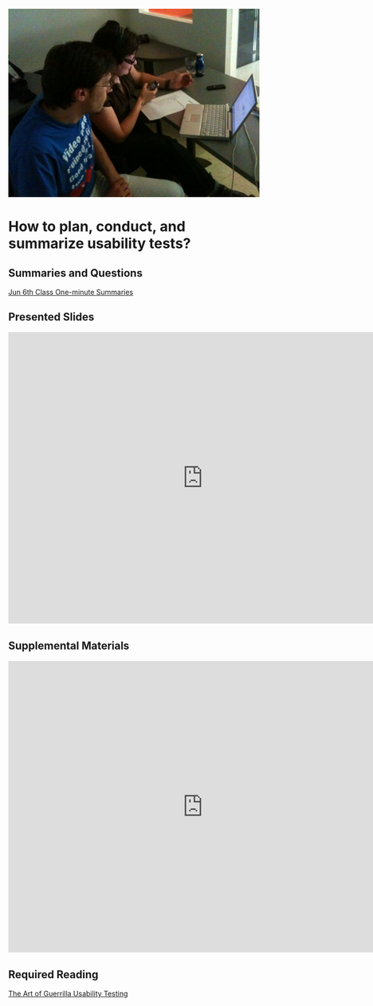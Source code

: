 ![Usability Test](assets/images/4642289926_7964e733d1_b.jpg ':class=banner-image')

# How to plan, conduct, and summarize usability tests?

## Summaries and Questions  
[Jun 6th Class One-minute Summaries](https://sso.canvaslms.com/courses/1924881/assignments/14377746)

## Presented Slides  
<div class="video-container-16by9"><iframe src="https://docs.google.com/presentation/d/e/2PACX-1vRnnRFelgw1ksq_p8Eryg3dnyLCRRLPf5fBgdwdv9p-tCIwcxqWvzDGrGbjxGHL7HqEJVpmV26ntk3a/embed?start=false&loop=false&delayms=3000" frameborder="0" width=780" height="585" allowfullscreen="true" mozallowfullscreen="true" webkitallowfullscreen="true"></iframe></div>

## Supplemental Materials  
<div class="video-container-4by3"><iframe width="780" height="585" src="https://www.youtube.com/embed/QckIzHC99Xc" frameborder="0" allow="accelerometer; autoplay; encrypted-media; gyroscope; picture-in-picture" allowfullscreen></iframe></div>

## Required Reading  
<a class="embedly-card" data-card-controls="0" data-card-align="left" href="http://www.uxbooth.com/articles/the-art-of-guerrilla-usability-testing/">The Art of Guerrilla Usability Testing</a>
